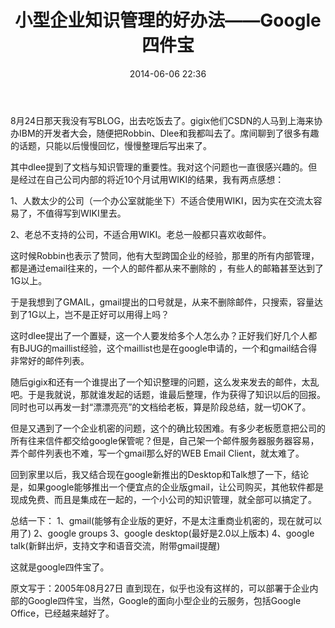 ﻿---
layout: post
title:  "小型企业知识管理的好办法——Google四件宝"
date:   2014-06-06 22:36
categories: Thinking IT
---

8月24日那天我没有写BLOG，出去吃饭去了。gigix他们CSDN的人马到上海来协办IBM的开发者大会，随便把Robbin、Dlee和我都叫去了。席间聊到了很多有趣的话题，只能以后慢慢回忆，慢慢整理后写出来了。
 
其中dlee提到了文档与知识管理的重要性。我对这个问题也一直很感兴趣的。但是经过在自己公司内部的将近10个月试用WIKI的结果，我有两点感想：
 
1、人数太少的公司（一个办公室就能坐下）不适合使用WIKI，因为实在交流太容易了，不值得写到WIKI里去。

2、老总不支持的公司，不适合用WIKI。老总一般都只喜欢收邮件。

这时候Robbin也表示了赞同，他有大型跨国企业的经验，那里的所有内部管理，都是通过email往来的，一个人的邮件都从来不删除的 ，有些人的邮箱甚至达到了1G以上。
 
于是我想到了GMAIL，gmail提出的口号就是，从来不删除邮件，只搜索，容量达到了1G以上，岂不是正好可以用得上吗？
 
这时dlee提出了一个置疑，这一个人要发给多个人怎么办？正好我们好几个人都有BJUG的maillist经验，这个maillist也是在google申请的，一个和gmail结合得非常好的邮件列表。
 
随后gigix和还有一个谁提出了一个知识整理的问题，这么发来发去的邮件，太乱吧。于是我就说，那就谁发起的话题，谁最后整理，作为获得了知识以后的回报。同时也可以再发一封“漂漂亮亮”的文档给老板，算是阶段总结，就一切OK了。
 
但是又遇到了一个企业机密的问题，这个的确比较困难。有多少老板愿意把公司的所有往来信件都交给google保管呢？但是，自己架一个邮件服务器服务器容易，弄个邮件列表也不难，写一个gmail那么好的WEB Email Client，就太难了。
 
回到家里以后，我又结合现在google新推出的Desktop和Talk想了一下，结论是，如果google能够推出一个便宜点的企业版gmail，让公司购买，其他软件都是现成免费、而且是集成在一起的，一个小公司的知识管理，就全部可以搞定了。
 
总结一下：
1、gmail(能够有企业版的更好，不是太注重商业机密的，现在就可以用了)
2、google groups
3、google desktop(最好是2.0以上版本)
4、google talk(新鲜出炉，支持文字和语音交流，附带gmail提醒)
 
这就是google四件宝了。

原文写于：2005年08月27日
直到现在，似乎也没有这样的，可以部署于企业内部的Google四件宝，当然，Google的面向小型企业的云服务，包括Google Office，已经越来越好了。